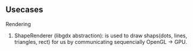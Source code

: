Usecases
--------
Rendering
1. ShapeRenderer (libgdx abstraction): is used to draw shaps(dots, lines, triangles, rect) for us by communicating sequencially OpenGL -> GPU.
